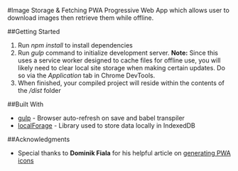 #Image Storage & Fetching PWA
Progressive Web App which allows user to download images then retrieve them while offline.

##Getting Started
1. Run *npm install* to install dependencies
2. Run *gulp* command to initialize development server. **Note:** Since this uses a service worker designed to cache files for offline use, you will likely need to clear local site storage when making certain updates. Do so via the *Application* tab in Chrome DevTools.
3. When finished, your compiled project will reside within the contents of the */dist* folder

##Built With
* [gulp](https://www.npmjs.com/package/gulp) - Browser auto-refresh on save and babel transpiler
* [localForage](https://github.com/localForage/localForage) - Library used to store data locally in IndexedDB

##Acknowledgments
* Special thanks to **Dominik Fiala** for his helpful article on [generating PWA icons](https://dev.to/dominikfiala/hassle-free-pwa-icons-and-splash-screen-generation-3c24)